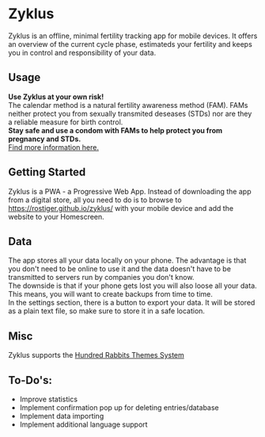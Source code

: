 # Zyklus
Zyklus is an offline, minimal fertility tracking app for mobile devices.
It offers an overview of the current cycle phase, estimateds your fertility and keeps you in control and responsibility of your data.

## Usage  
**Use Zyklus at your own risk!**  
The calendar method is a natural fertility awareness method (FAM).
FAMs neither protect you from sexually transmited deseases (STDs) nor are they a reliable measure for birth control.   
**Stay safe and use a condom with FAMs to help protect you from pregnancy and STDs.**  
[Find more information here.](https://www.plannedparenthood.org/learn/birth-control/fertility-awareness)

## Getting Started 
Zyklus is a PWA - a Progressive Web App. Instead of downloading the app from a digital store, all you need to do is to browse to https://rostiger.github.io/zyklus/ with your mobile device and add the website to your Homescreen.

## Data
The app stores all your data locally on your phone. The advantage is that you don't need to be online to use it and the data doesn't have to be transmitted to servers run by companies you don't know.  
The downside is that if your phone gets lost you will also loose all your data. This means, you will want to create backups from time to time.  
In the settings section, there is a button to export your data. It will be stored as a plain text file, so make sure to store it in a safe location.

## Misc
Zyklus supports the [Hundred Rabbits Themes System](https://github.com/hundredrabbits/Themes)

## To-Do's:
- Improve statistics
- Implement confirmation pop up for deleting entries/database
- Implement data importing
- Implement additional language support
